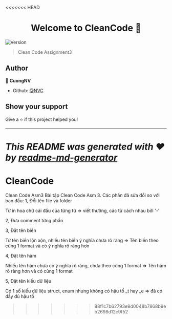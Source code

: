 <<<<<<< HEAD
<h1 align="center">Welcome to CleanCode 👋</h1>
<p>
  <img alt="Version" src="https://img.shields.io/badge/version-V1.0.1-blue.svg?cacheSeconds=2592000" />
</p>

> Clean Code Assignment3

## Author

👤 **CuongNV**

* Github: [@NVC](https://github.com/NVC)

## Show your support

Give a ⭐️ if this project helped you!

***
_This README was generated with ❤️ by [readme-md-generator](https://github.com/kefranabg/readme-md-generator)_
=======
# CleanCode
Clean Code Asm3
Bài tập Clean Code Asm 3. Các phần đã sửa đổi so với ban đầu:
1, Đổi tên file và folder 

  Từ in hoa chữ cái đầu của từng từ => viết thường, các từ cách nhau bởi '-'
  
2, Đưa comment từng phần

3, Đặt tên biến

  Từ tên biến lộn xộn, nhiều tên biến ý nghĩa chưa rõ ràng => Tên biến theo cùng 1 format và có ý nghĩa rõ ràng hơn
  
4, Đặt tên hàm

  Nhiều tên hàm chưa có ý nghĩa rõ ràng, chưa theo cùng 1 format => Tên hàm rõ ràng hơn và có cùng 1 format
  
5, Đặt tên kiểu dữ liệu

  Có 1 số kiểu dữ liệu struct, enum nhưng không có hậu tố _t hay _e => đã có đầy đủ hậu tố
 
>>>>>>> 88f1c7b62793e9d0048b7868b9eb2698d12c9f52
